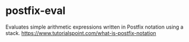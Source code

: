 # postfix-eval
Evaluates simple arithmetic expressions written in Postfix notation using a stack. 
https://www.tutorialspoint.com/what-is-postfix-notation
